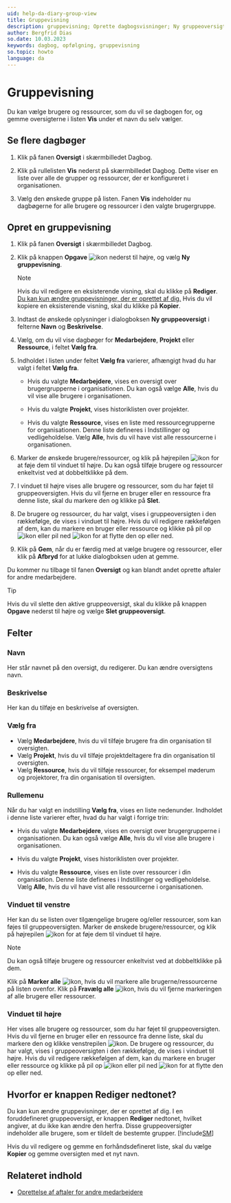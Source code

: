 ```yaml
---
uid: help-da-diary-group-view
title: Gruppevisning
description: gruppevisning; Oprette dagbogsvisninger; Ny gruppeoversigt
author: Bergfrid Dias
so.date: 10.03.2023
keywords: dagbog, opfølgning, gruppevisning
so.topic: howto
language: da
---
```


# Gruppevisning

Du kan vælge brugere og ressourcer, som du vil se dagbogen for, og gemme oversigterne i listen **Vis** under et navn du selv vælger.

## Se flere dagbøger

1. Klik på fanen **Oversigt** i skærmbilledet Dagbog.

2. Klik på rullelisten **Vis** nederst på skærmbilledet Dagbog. Dette viser en liste over alle de grupper og ressourcer, der er konfigureret i organisationen.

3. Vælg den ønskede gruppe på listen. Fanen **Vis** indeholder nu dagbøgerne for alle brugere og ressourcer i den valgte brugergruppe.

## Opret en gruppevisning

1. Klik på fanen **Oversigt** i skærmbilledet Dagbog.

1. Klik på knappen **Opgave** ![ikon][img5] nederst til højre, og vælg **Ny gruppevisning**.

    > [!NOTE]
    > Hvis du vil redigere en eksisterende visning, skal du klikke på **Rediger**. [Du kan kun ændre gruppevisninger, der er oprettet af dig.](#troubleshoot)  Hvis du vil kopiere en eksisterende visning, skal du klikke på **Kopier**.

1. Indtast de ønskede oplysninger i dialogboksen **Ny gruppeoversigt** i felterne **Navn** og **Beskrivelse**.

1. Vælg, om du vil vise dagbøger for **Medarbejdere**, **Projekt** eller **Ressource**, i feltet **Vælg fra**.

1. Indholdet i listen under feltet **Vælg fra** varierer, afhængigt hvad du har valgt i feltet **Vælg fra**.

    * Hvis du valgte **Medarbejdere**, vises en oversigt over brugergrupperne i organisationen. Du kan også vælge **Alle**, hvis du vil vise alle brugere i organisationen.

    * Hvis du valgte **Projekt**, vises historiklisten over projekter.

    * Hvis du valgte **Ressource**, vises en liste med ressourcegrupperne for organisationen. Denne liste defineres i Indstillinger og vedligeholdelse. Vælg **Alle**, hvis du vil have vist alle ressourcerne i organisationen.

1. Marker de ønskede brugere/ressourcer, og klik på højrepilen ![ikon][img2] for at føje dem til vinduet til højre. Du kan også tilføje brugere og ressourcer enkeltvist ved at dobbeltklikke på dem.

1. I vinduet til højre vises alle brugere og ressourcer, som du har føjet til gruppeoversigten. Hvis du vil fjerne en bruger eller en ressource fra denne liste, skal du markere den og klikke på **Slet**.

1. De brugere og ressourcer, du har valgt, vises i gruppeoversigten i den rækkefølge, de vises i vinduet til højre. Hvis du vil redigere rækkefølgen af dem, kan du markere en bruger eller ressource og klikke på pil op ![ikon][img3] eller pil ned ![ikon][img4] for at flytte den op eller ned.

1. Klik på **Gem**, når du er færdig med at vælge brugere og ressourcer, eller klik på **Afbryd** for at lukke dialogboksen uden at gemme.

Du kommer nu tilbage til fanen **Oversigt** og kan blandt andet oprette aftaler for andre medarbejdere.

> [!TIP]
> Hvis du vil slette den aktive gruppeoversigt, skal du klikke på knappen **Opgave** nederst til højre og vælge **Slet gruppeoversigt**.

## <a id="fields" />Felter

### Navn

Her står navnet på den oversigt, du redigerer. Du kan ændre oversigtens navn.

### Beskrivelse

Her kan du tilføje en beskrivelse af oversigten.

### Vælg fra

* Vælg **Medarbejdere**, hvis du vil tilføje brugere fra din organisation til oversigten.
* Vælg **Projekt**, hvis du vil tilføje projektdeltagere fra din organisation til oversigten.
* Vælg **Ressource**, hvis du vil tilføje ressourcer, for eksempel møderum og projektorer, fra din organisation til oversigten.

### Rullemenu

Når du har valgt en indstilling **Vælg fra**, vises en liste nedenunder. Indholdet i denne liste varierer efter, hvad du har valgt i forrige trin:

* Hvis du valgte **Medarbejdere**, vises en oversigt over brugergrupperne i organisationen. Du kan også vælge **Alle**, hvis du vil vise alle brugere i organisationen.

* Hvis du valgte **Projekt**, vises historiklisten over projekter.

* Hvis du valgte **Ressource**, vises en liste over ressourcer i din organisation. Denne liste defineres i Indstillinger og vedligeholdelse. Vælg **Alle**, hvis du vil have vist alle ressourcerne i organisationen.

### Vinduet til venstre

Her kan du se listen over tilgængelige brugere og/eller ressourcer, som kan føjes til gruppeoversigten. Marker de ønskede brugere/ressourcer, og klik på højrepilen ![ikon][img2] for at føje dem til vinduet til højre.

> [!NOTE]
> Du kan også tilføje brugere og ressourcer enkeltvist ved at dobbeltklikke på dem.

Klik på **Marker alle** ![ikon][img6], hvis du vil markere alle brugerne/ressourcerne på listen ovenfor. Klik på **Fravælg alle** ![ikon][img7], hvis du vil fjerne markeringen af alle brugere eller ressourcer.

### Vinduet til højre

Her vises alle brugere og ressourcer, som du har føjet til gruppeoversigten. Hvis du vil fjerne en bruger eller en ressource fra denne liste, skal du markere den og klikke venstrepilen ![ikon][img1]. De brugere og ressourcer, du har valgt, vises i gruppeoversigten i den rækkefølge, de vises i vinduet til højre. Hvis du vil redigere rækkefølgen af dem, kan du markere en bruger eller ressource og klikke på pil op ![ikon][img3] eller pil ned ![ikon][img4] for at flytte den op eller ned.

## <a id="troubleshoot" />Hvorfor er knappen Rediger nedtonet?

Du kan kun ændre gruppevisninger, der er oprettet af dig. I en foruddefineret gruppeoversigt, er knappen **Rediger** nedtonet, hvilket angiver, at du ikke kan ændre den herfra. Disse gruppeoversigter indeholder alle brugere, som er tildelt de bestemte grupper. [!include[SM](../../learn/includes/are-defined-sm.md)]

Hvis du vil redigere og gemme en forhåndsdefineret liste, skal du vælge **Kopier** og gemme oversigten med et nyt navn.

## Relateret indhold

* [Oprettelse af aftaler for andre medarbejdere][4]

<!-- Referenced links -->
[4]: create-follow-up.md#associate

<!-- Referenced images -->
[img1]: ../../../media/icons/arrow-left.png
[img2]: ../../../media/icons/arrow-right.png
[img3]: ../../../media/icons/arrow-up.png
[img4]: ../../../media/icons/arrow-down.png
[img5]: ../../../media/icons/btn-menu.png
[img6]: ../../../media/icons/select-all.png
[img7]: ../../../media/icons/unselect-all.png
